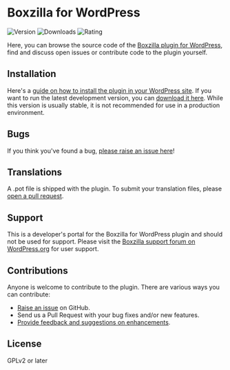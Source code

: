 Boxzilla for WordPress
======================
![Version](https://img.shields.io/wordpress/plugin/v/boxzilla.svg)
![Downloads](https://img.shields.io/wordpress/plugin/dt/boxzilla.svg)
![Rating](https://img.shields.io/wordpress/plugin/r/boxzilla.svg)

Here, you can browse the source code of the [Boxzilla plugin for WordPress](https://wordpress.org/plugins/boxzilla/), find and discuss open issues or contribute code to the plugin yourself.

Installation
------------

Here's a [guide on how to install the plugin in your WordPress site](https://wordpress.org/plugins/boxzilla/installation/).
If you want to run the latest development version, you can [download it here](https://github.com/ibericode/boxzilla/archive/master.zip). While this version is usually stable, it is not recommended for use in a production environment.

Bugs
----
If you think you've found a bug, [please raise an issue here](https://github.com/ibericode/boxzilla/issues?state=open)!

Translations
-------------
A .pot file is shipped with the plugin. To submit your translation files, please [open a pull request](https://github.com/ibericode/boxzilla-wp/pull/new/master).

Support
-------
This is a developer's portal for the Boxzilla for WordPress plugin and should not be used for support. Please visit the
[Boxzilla support forum on WordPress.org](https://wordpress.org/support/plugin/boxzilla) for user support.

Contributions
-------------
Anyone is welcome to contribute to the plugin. There are various ways you can contribute:

* [Raise an issue](https://github.com/ibericode/boxzilla/issues) on GitHub.
* Send us a Pull Request with your bug fixes and/or new features.
* [Provide feedback and suggestions on enhancements](https://github.com/ibericode/boxzilla/issues?direction=desc&labels=Enhancement&page=1&sort=created&state=open).

License
-------------
GPLv2 or later
